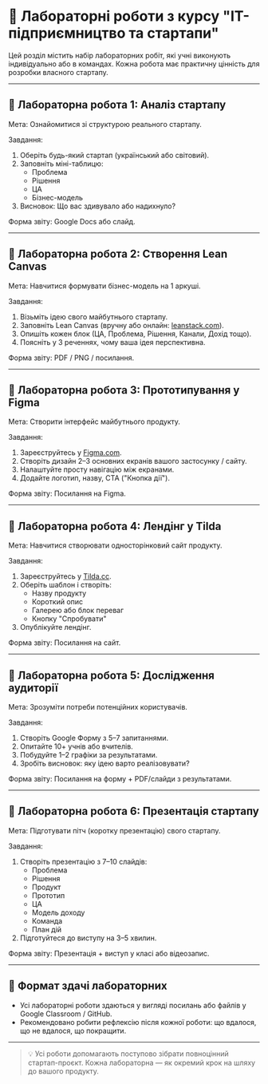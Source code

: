 # 🔬 Лабораторні роботи з курсу "IT-підприємництво та стартапи"

Цей розділ містить набір лабораторних робіт, які учні виконують індивідуально або в командах. Кожна робота має практичну цінність для розробки власного стартапу.

---

## 🧪 Лабораторна робота 1: Аналіз стартапу

Мета: Ознайомитися зі структурою реального стартапу.

Завдання:
1. Оберіть будь-який стартап (український або світовий).
2. Заповніть міні-таблицю:
   - Проблема
   - Рішення
   - ЦА
   - Бізнес-модель
3. Висновок: Що вас здивувало або надихнуло?

Форма звіту: Google Docs або слайд.

---

## 🧪 Лабораторна робота 2: Створення Lean Canvas

Мета: Навчитися формувати бізнес-модель на 1 аркуші.

Завдання:
1. Візьміть ідею свого майбутнього стартапу.
2. Заповніть Lean Canvas (вручну або онлайн: [leanstack.com](https://leanstack.com/leancanvas)).
3. Опишіть кожен блок (ЦА, Проблема, Рішення, Канали, Дохід тощо).
4. Поясніть у 3 реченнях, чому ваша ідея перспективна.

Форма звіту: PDF / PNG / посилання.

---

## 🧪 Лабораторна робота 3: Прототипування у Figma

Мета: Створити інтерфейс майбутнього продукту.

Завдання:
1. Зареєструйтесь у [Figma.com](https://figma.com).
2. Створіть дизайн 2–3 основних екранів вашого застосунку / сайту.
3. Налаштуйте просту навігацію між екранами.
4. Додайте логотип, назву, CTA ("Кнопка дії").

Форма звіту: Посилання на Figma.

---

## 🧪 Лабораторна робота 4: Лендінг у Tilda

Мета: Навчитися створювати односторінковий сайт продукту.

Завдання:
1. Зареєструйтесь у [Tilda.cc](https://tilda.cc).
2. Оберіть шаблон і створіть:
   - Назву продукту
   - Короткий опис
   - Галерею або блок переваг
   - Кнопку "Спробувати"
3. Опублікуйте лендінг.

Форма звіту: Посилання на сайт.

---

## 🧪 Лабораторна робота 5: Дослідження аудиторії

Мета: Зрозуміти потреби потенційних користувачів.

Завдання:
1. Створіть Google Форму з 5–7 запитаннями.
2. Опитайте 10+ учнів або вчителів.
3. Побудуйте 1–2 графіки за результатами.
4. Зробіть висновок: яку ідею варто реалізовувати?

Форма звіту: Посилання на форму + PDF/слайди з результатами.

---

## 🧪 Лабораторна робота 6: Презентація стартапу

Мета: Підготувати пітч (коротку презентацію) свого стартапу.

Завдання:
1. Створіть презентацію з 7–10 слайдів:
   - Проблема
   - Рішення
   - Продукт
   - Прототип
   - ЦА
   - Модель доходу
   - Команда
   - План дій
2. Підготуйтеся до виступу на 3–5 хвилин.

Форма звіту: Презентація + виступ у класі або відеозапис.

---

## 🧾 Формат здачі лабораторних

- Усі лабораторні роботи здаються у вигляді посилань або файлів у Google Classroom / GitHub.
- Рекомендовано робити рефлексію після кожної роботи: що вдалося, що не вдалося, що покращити.

---

> 💡 Усі роботи допомагають поступово зібрати повноцінний стартап-проєкт. Кожна лабораторна — як окремий крок на шляху до вашого продукту.
